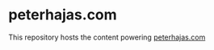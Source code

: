 # peterhajas.com

This repository hosts the content powering [peterhajas.com](http://peterhajas.com)

